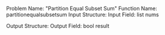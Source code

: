 Problem Name: "Partition Equal Subset Sum"
Function Name: partitionequalsubsetsum
Input Structure:
Input Field: list<int> nums

Output Structure:
Output Field: bool result